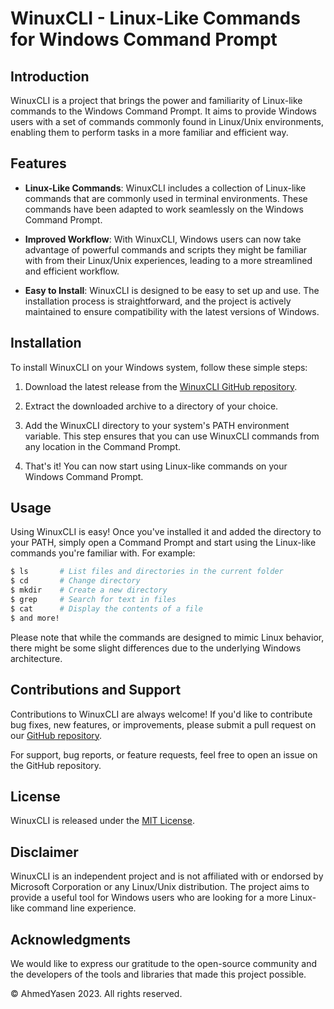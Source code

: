 # WinuxCLI - Linux-Like Commands for Windows Command Prompt

## Introduction

WinuxCLI is a project that brings the power and familiarity of Linux-like commands to the Windows Command Prompt. It aims to provide Windows users with a set of commands commonly found in Linux/Unix environments, enabling them to perform tasks in a more familiar and efficient way.

## Features

- **Linux-Like Commands**: WinuxCLI includes a collection of Linux-like commands that are commonly used in terminal environments. These commands have been adapted to work seamlessly on the Windows Command Prompt.

- **Improved Workflow**: With WinuxCLI, Windows users can now take advantage of powerful commands and scripts they might be familiar with from their Linux/Unix experiences, leading to a more streamlined and efficient workflow.

- **Easy to Install**: WinuxCLI is designed to be easy to set up and use. The installation process is straightforward, and the project is actively maintained to ensure compatibility with the latest versions of Windows.

## Installation

To install WinuxCLI on your Windows system, follow these simple steps:

1. Download the latest release from the [WinuxCLI GitHub repository](https://github.com/your-username/winuxcli/releases).

2. Extract the downloaded archive to a directory of your choice.

3. Add the WinuxCLI directory to your system's PATH environment variable. This step ensures that you can use WinuxCLI commands from any location in the Command Prompt.

4. That's it! You can now start using Linux-like commands on your Windows Command Prompt.

## Usage

Using WinuxCLI is easy! Once you've installed it and added the directory to your PATH, simply open a Command Prompt and start using the Linux-like commands you're familiar with. For example:

```bash
$ ls       # List files and directories in the current folder
$ cd       # Change directory
$ mkdir    # Create a new directory
$ grep     # Search for text in files
$ cat      # Display the contents of a file
$ and more!
```

Please note that while the commands are designed to mimic Linux behavior, there might be some slight differences due to the underlying Windows architecture.

## Contributions and Support
Contributions to WinuxCLI are always welcome! If you'd like to contribute bug fixes, new features, or improvements, please submit a pull request on our [GitHub repository](https://github.com/ahmedyasen/winuxcli).

For support, bug reports, or feature requests, feel free to open an issue on the GitHub repository.

## License
WinuxCLI is released under the [MIT License](https://opensource.org/licenses/MIT).

## Disclaimer
WinuxCLI is an independent project and is not affiliated with or endorsed by Microsoft Corporation or any Linux/Unix distribution. The project aims to provide a useful tool for Windows users who are looking for a more Linux-like command line experience.

## Acknowledgments
We would like to express our gratitude to the open-source community and the developers of the tools and libraries that made this project possible.

© AhmedYasen 2023. All rights reserved.
